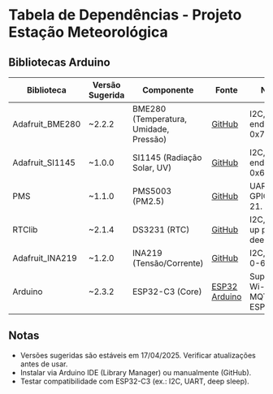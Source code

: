 # Tabela de Dependências - Projeto Estação Meteorológica

## Bibliotecas Arduino
| **Biblioteca** | **Versão Sugerida** | **Componente** | **Fonte** | **Notas** |
| --- | --- | --- | --- | --- |
| Adafruit_BME280 | ~2.2.2 | BME280 (Temperatura, Umidade, Pressão) | [GitHub](https://github.com/adafruit/Adafruit_BME280_Library) | I2C, endereço 0x76/0x77. |
| Adafruit_SI1145 | ~1.0.0 | SI1145 (Radiação Solar, UV) | [GitHub](https://github.com/adafruit/Adafruit_SI1145_Library) | I2C, endereço 0x60. |
| PMS | ~1.1.0 | PMS5003 (PM2.5) | [GitHub](https://github.com/fu-hsi/pms) | UART, GPIO 20, 21. |
| RTClib | ~2.1.4 | DS3231 (RTC) | [GitHub](https://github.com/adafruit/RTClib) | I2C, wake-up para deep sleep. |
| Adafruit_INA219 | ~1.2.0 | INA219 (Tensão/Corrente) | [GitHub](https://github.com/adafruit/Adafruit_INA219) | I2C, 0-6 V, 0-600 mA. |
| Arduino | ~2.3.2 | ESP32-C3 (Core) | [ESP32 Arduino](https://github.com/espressif/arduino-esp32) | Suporte a Wi-Fi, MQTT, ESP-NOW. |

## Notas
- Versões sugeridas são estáveis em 17/04/2025. Verificar atualizações antes de usar.
- Instalar via Arduino IDE (Library Manager) ou manualmente (GitHub).
- Testar compatibilidade com ESP32-C3 (ex.: I2C, UART, deep sleep).
